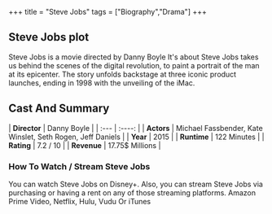 +++
title = "Steve Jobs"
tags = ["Biography","Drama"]
+++
## Steve Jobs plot
Steve Jobs is a movie directed by Danny Boyle It's about Steve Jobs takes us behind the scenes of the digital revolution, to paint a portrait of the man at its epicenter. The story unfolds backstage at three iconic product launches, ending in 1998 with the unveiling of the iMac.
## Cast And Summary
| **Director**      | Danny Boyle |
    | :---        |    :----:   |
    |  **Actors** | Michael Fassbender, Kate Winslet, Seth Rogen, Jeff Daniels |
    | **Year**   | 2015    |
    |  **Runtime** | 122 Minutes |
    |  **Rating** | 7.2 / 10 | 
    |  **Revenue** | 17.75$ Millions |
### How To Watch / Stream Steve Jobs
You can watch Steve Jobs on Disney+.
Also, you can stream Steve Jobs via purchasing or having a rent on any of those streaming platforms.
Amazon Prime Video, Netflix, Hulu, Vudu Or iTunes